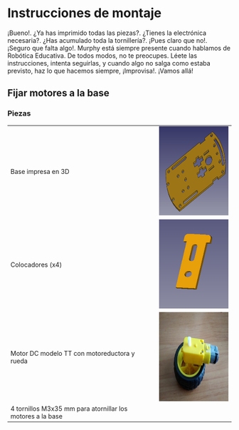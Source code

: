 <h1>Instrucciones de montaje</h1>
<p>¡Bueno!. ¿Ya has imprimido todas las piezas?. ¿Tienes la electrónica necesaria?. ¿Has acumulado toda la tornillería?. ¡Pues claro que no!. ¡Seguro que falta algo!. Murphy está siempre presente cuando hablamos de Robótica Educativa. De todos modos, no te preocupes. Léete las instrucciones, intenta seguirlas, y cuando algo no salga como estaba previsto, haz lo que hacemos siempre, ¡Improvisa!. ¡Vamos allá!
</p>
<h2> Fijar motores a la base</h2>
<h3>Piezas </h3>
<table>
  <tr><td>Base impresa en 3D</td><td><img src="./Images/3Dprinted/base.png" width="200" height="200"></td></tr>
  <tr><td>Colocadores (x4)</td><td><img src="./Images/3Dprinted/colocador.png" width="200" height="200"></td></tr>
    <tr><td>Motor DC modelo TT con motoreductora y rueda</td><td><img src="./Images/Electronics/motorDC.jpg" width="200" height="200"></td></tr>
  <tr><td>4 tornillos M3x35 mm para atornillar los motores a la base</td></tr>



</table>
